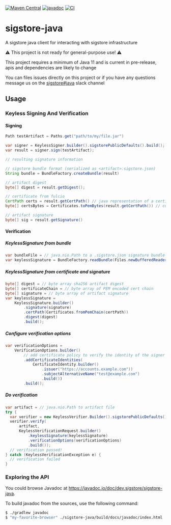 [![Maven Central](https://maven-badges.herokuapp.com/maven-central/dev.sigstore/sigstore-java/badge.svg)](https://maven-badges.herokuapp.com/maven-central/dev.sigstore/sigstore-java)
[![javadoc](https://javadoc.io/badge2/dev.sigstore/sigstore-java/javadoc.svg)](https://javadoc.io/doc/dev.sigstore/sigstore-java)
[![CI](https://github.com/sigstore/sigstore-java/actions/workflows/ci.yaml/badge.svg?branch=main)](https://github.com/sigstore/sigstore-java/actions/workflows/ci.yaml)

# sigstore-java
A sigstore java client for interacting with sigstore infrastructure

⚠️ This project is not ready for general-purpose use! ⚠️

This project requires a minimum of Java 11 and is current in pre-release,
apis and dependencies are likely to change

You can files issues directly on this project or if you have any questions
message us on the [sigstore#java](https://sigstore.slack.com/archives/C03239XUL92) slack channel

## Usage

### Keyless Signing And Verification

#### Signing
```java
Path testArtifact = Paths.get("path/to/my/file.jar")

var signer = KeylessSigner.builder().sigstorePublicDefaults().build();
var result = signer.sign(testArtifact);

// resulting signature information

// sigstore bundle format (serialized as <artifact>.sigstore.json)
String bundle = BundleFactory.createBundle(result)

// artifact digest
byte[] digest = result.getDigest();

// certificate from fulcio
CertPath certs = result.getCertPath() // java representation of a certificate path
byte[] certsBytes = Certificates.toPemBytes(result.getCertPath()) // converted to PEM encoded byte array

// artifact signature
byte[] sig = result.getSignature()

```

#### Verification

##### KeylessSignature from bundle
```java
var bundleFile = // java.nio.Path to a .sigstore.json signature bundle file
var keylessSignature = BundleFactory.readBundle(Files.newBufferedReader(bundleFile, StandardCharsets.UTF_8));
```

##### KeylessSignature from certificate and signature
```java
byte[] digest = // byte array sha256 artifact digest
byte[] certificateChain = // byte array of PEM encoded cert chain
byte[] signature = // byte array of artifact signature
var keylessSignature = 
    KeylessSignature.builder()
        .signature(signature)
        .certPath(Certificates.fromPemChain(certPath))
        .digest(digest)
        .build();
```


##### Configure verification options
```java
var verificationOptions = 
    VerificationOptions.builder()
        // add certificate policy to verify the identity of the signer
        .addCertificateIdentities(
            CertificateIdentity.builder()
                .issuer("https://accounts.example.com"))
                .subjectAlternativeName("test@example.com")
                .build())
        .build();
```

##### Do verification
```java
var artifact = // java.nio.Path to artifact file
try {
  var verifier = new KeylessVerifier.Builder().sigstorePublicDefaults().build();
  verifier.verify(
      artifact,
      KeylessVerificationRequest.builder()
          .keylessSignature(keylessSignature)
          .verificationOptions(verificationOptions)
          .build());
  // verification passed!
} catch (KeylessVerificationException e) {
  // verification failed
}
```

### Exploring the API

You could browse Javadoc at https://javadoc.io/doc/dev.sigstore/sigstore-java.

To build javadoc from the sources, use the following command:

```sh
$ ./gradlew javadoc
$ "my-favorite-browser" ./sigstore-java/build/docs/javadoc/index.html
```
